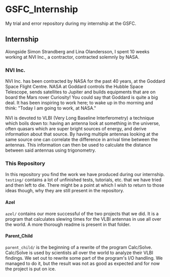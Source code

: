 # GSFC_Internship
My trial and error repository during my internship at the GSFC.

## Internship

Alongside Simon Strandberg and Lina Olandersson, I spent 10 weeks working at
NVI Inc., a contractor, contracted solemnly by NASA.

### NVI Inc.

NVI Inc. has been contracted by NASA for the past 40 years, at the Goddard
Space Flight Centre. NASA at Goddard controls the Hubble Space Telescope, sends
satellites to Jupiter and builds equipments that are on board the Mars rover
Curiosity! You could say that Goddard is quite a big deal. It has been
inspiring to work here; to wake up in tho morning and think: "Today I am going
to work, at NASA."

NVI is devoted to VLBI (Very Long Baseline Interferometry) a technique which
boils down to: having an antenna look at something in the universe, often
quasars which are super bright sources of energy, and derive information about
that source. By having multiple antennas looking at the same source one can
correlate the difference in arrival time between the antennas. This
information can then be used to calculate the distance between said antennas
using trigonometry.

### This Repository

In this repository you find the work we have produced during our internship.
``testing/`` contains a lot of unfinished tests, tutorials, etc. that we have
tried and then left to die. There might be a point at which I wish to return to
those ideas though, why they are still present in the repository.

#### Azel

``azel/`` contains our more successful of the two projects that we did. It is a
program that calculates slewing times for the VLBI antennas in use all over the
world. A more thorough readme is present in that folder.

#### Parent_Child

``parent_child/`` is the beginning of a rewrite of the program Calc/Solve.
Calc/Solve is used by scientists all over the world to analyze their VLBI
findings. We set out to rewrite some part of the program's I/O handling. We
managed to do it, but the result was not as good as expected and for now the
project is put on ice.

